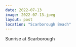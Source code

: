 ```yaml
---
date: 2022-07-13
image: 2022-07-13.jpeg
layout: post
location: "Scarborough Beach"
---
```


Sunrise at Scarborough
